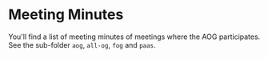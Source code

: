 # Meeting Minutes

You'll find a list of meeting minutes of meetings where the AOG participates. See the sub-folder `aog`, `all-og`, `fog` and `paas`.
